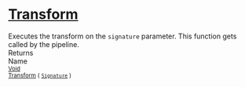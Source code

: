 # [Transform](./ITransformation-100663463.md)

Executes the transform on the `signature` parameter.  This function gets called by the pipeline.
<br>
Returns<img width=542/>Name
<br>
<sub>[Void](https://docs.microsoft.com/en-us/dotnet/api/System.Void)</sub><img width=500/><sub>[Transform](./ITransformation-100663463.md) ( [`Signature`](./../Signature.md) )</sub><br>


